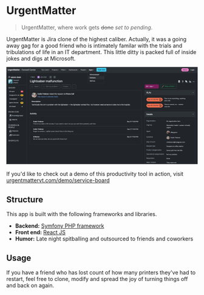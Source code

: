 # UrgentMatter

> UrgentMatter, where work gets ~~done~~ *set to pending*.

UrgentMatter is Jira clone of the highest caliber. Actually, it was a going away gag for a good friend who is intimately familar with the trials and tribulations of life in an IT department. This little ditty is packed full of inside jokes and digs at Microsoft.

![Screenshot of urgent things in UrgentMatter](./images/UrgenMatter%20Screenshot.png)

If you'd like to check out a demo of this productivity tool in action, visit [urgentmattervt.com/demo/service-board](http://urgentmattervt.com/demo/service-board)

## Structure
This app is built with the following frameworks and libraries.

- **Backend:** [Symfony PHP framework](https://symfony.com/)
- **Front end:** [React JS](https://react.dev/)
- **Humor:** Late night spitballing and outsourced to friends and coworkers 

## Usage
If you have a friend who has lost count of how many printers they've had to restart, feel free to clone, modify and spread the joy of turning things off and back on again.
